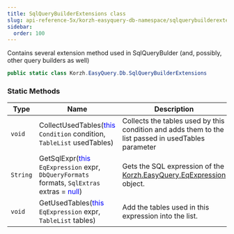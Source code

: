 ```yaml
---
title: SqlQueryBuilderExtensions class
slug: api-reference-5x/korzh-easyquery-db-namespace/sqlquerybuilderextensions-class
sidebar:
  order: 100
---
```


Contains several extension method used in SqlQueryBulder (and, possibly, other query builders as well)
```csharp
public static class Korzh.EasyQuery.Db.SqlQueryBuilderExtensions

```

### Static Methods

| Type | Name | Description | 
| --- | --- | --- | 
| `void` | CollectUsedTables(<span style='color: blue'>this</span> `Condition` condition, `TableList` usedTables) | Collects the tables used by this condition and adds them to the list passed in usedTables parameter | 
| `String` | GetSqlExpr(<span style='color: blue'>this</span> `EqExpression` expr, `DbQueryFormats` formats, `SqlExtras` extras = <span style='color: blue'>null</span>) | Gets the SQL expression of the [Korzh.EasyQuery.EqExpression](/easyquery/docs/api-reference-5x/korzh-easyquery-namespace/eqexpression-class) object. | 
| `void` | GetUsedTables(<span style='color: blue'>this</span> `EqExpression` expr, `TableList` tables) | Add the tables used in this expression into the list. |
